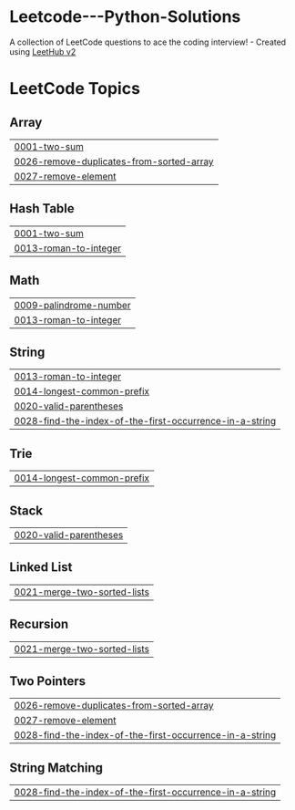 # Leetcode---Python-Solutions
A collection of LeetCode questions to ace the coding interview! - Created using [LeetHub v2](https://github.com/arunbhardwaj/LeetHub-2.0)

<!---LeetCode Topics Start-->
# LeetCode Topics
## Array
|  |
| ------- |
| [0001-two-sum](https://github.com/iyedzarrougui14/Leetcode---Python-Solutions/tree/master/0001-two-sum) |
| [0026-remove-duplicates-from-sorted-array](https://github.com/iyedzarrougui14/Leetcode---Python-Solutions/tree/master/0026-remove-duplicates-from-sorted-array) |
| [0027-remove-element](https://github.com/iyedzarrougui14/Leetcode---Python-Solutions/tree/master/0027-remove-element) |
## Hash Table
|  |
| ------- |
| [0001-two-sum](https://github.com/iyedzarrougui14/Leetcode---Python-Solutions/tree/master/0001-two-sum) |
| [0013-roman-to-integer](https://github.com/iyedzarrougui14/Leetcode---Python-Solutions/tree/master/0013-roman-to-integer) |
## Math
|  |
| ------- |
| [0009-palindrome-number](https://github.com/iyedzarrougui14/Leetcode---Python-Solutions/tree/master/0009-palindrome-number) |
| [0013-roman-to-integer](https://github.com/iyedzarrougui14/Leetcode---Python-Solutions/tree/master/0013-roman-to-integer) |
## String
|  |
| ------- |
| [0013-roman-to-integer](https://github.com/iyedzarrougui14/Leetcode---Python-Solutions/tree/master/0013-roman-to-integer) |
| [0014-longest-common-prefix](https://github.com/iyedzarrougui14/Leetcode---Python-Solutions/tree/master/0014-longest-common-prefix) |
| [0020-valid-parentheses](https://github.com/iyedzarrougui14/Leetcode---Python-Solutions/tree/master/0020-valid-parentheses) |
| [0028-find-the-index-of-the-first-occurrence-in-a-string](https://github.com/iyedzarrougui14/Leetcode---Python-Solutions/tree/master/0028-find-the-index-of-the-first-occurrence-in-a-string) |
## Trie
|  |
| ------- |
| [0014-longest-common-prefix](https://github.com/iyedzarrougui14/Leetcode---Python-Solutions/tree/master/0014-longest-common-prefix) |
## Stack
|  |
| ------- |
| [0020-valid-parentheses](https://github.com/iyedzarrougui14/Leetcode---Python-Solutions/tree/master/0020-valid-parentheses) |
## Linked List
|  |
| ------- |
| [0021-merge-two-sorted-lists](https://github.com/iyedzarrougui14/Leetcode---Python-Solutions/tree/master/0021-merge-two-sorted-lists) |
## Recursion
|  |
| ------- |
| [0021-merge-two-sorted-lists](https://github.com/iyedzarrougui14/Leetcode---Python-Solutions/tree/master/0021-merge-two-sorted-lists) |
## Two Pointers
|  |
| ------- |
| [0026-remove-duplicates-from-sorted-array](https://github.com/iyedzarrougui14/Leetcode---Python-Solutions/tree/master/0026-remove-duplicates-from-sorted-array) |
| [0027-remove-element](https://github.com/iyedzarrougui14/Leetcode---Python-Solutions/tree/master/0027-remove-element) |
| [0028-find-the-index-of-the-first-occurrence-in-a-string](https://github.com/iyedzarrougui14/Leetcode---Python-Solutions/tree/master/0028-find-the-index-of-the-first-occurrence-in-a-string) |
## String Matching
|  |
| ------- |
| [0028-find-the-index-of-the-first-occurrence-in-a-string](https://github.com/iyedzarrougui14/Leetcode---Python-Solutions/tree/master/0028-find-the-index-of-the-first-occurrence-in-a-string) |
<!---LeetCode Topics End-->